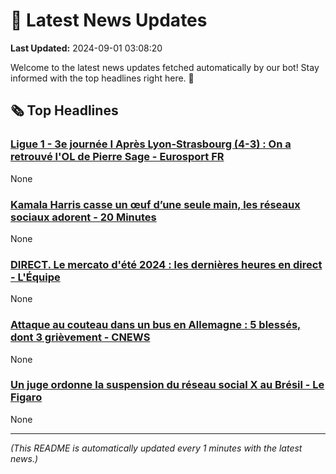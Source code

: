 # 📰 Latest News Updates
**Last Updated:** 2024-09-01 03:08:20

Welcome to the latest news updates fetched automatically by our bot! Stay informed with the top headlines right here. 🚀

## 🗞️ Top Headlines

### [Ligue 1 - 3e journée I Après Lyon-Strasbourg (4-3) : On a retrouvé l'OL de Pierre Sage - Eurosport FR](https://news.google.com/rss/articles/CBMi7AFBVV95cUxNcnpKR0ZVYnFHRmFLQ1NjR2FjTkkwR3p2ZkhvZEdzUnhIQkpHd19JVWpDM2dtQzJMdDZqWmVKMWszSWQ5RUJlSXFJcnVCTUZsa0ZJR3oyeE1mWEM4amRWTFQ5b0hvOFVyWDBWM2pGczBCNmtHWkpzNW5hOWhCVkV2RmVNMEpDTEc2NDlMbjhtQ2tkYjkyWkhzbVY2ZmNEV1diRUprTkxsRHR6c1lpRVpaSW50ZUlDZ3l0SkFwRFN6eFBNbWpKTlVxTkNlRVpKOVhYaDBaVUowTmZhZV9UR0lFT2EtcUl0MHNyNjVvdw?oc=5)
None

### [Kamala Harris casse un œuf d’une seule main, les réseaux sociaux adorent - 20 Minutes](https://news.google.com/rss/articles/CBMihAJBVV95cUxNMGo4MW9JUjg5NzdmdGdZZlhTQ0NzR0ZYQkt3TVlCMnFaYjc0VTdPdUZkSlhhM25uWC1XNFl1VVNRTV9VMzVtYnFnY0ZKOFVVVUs3VTNUUzVfTTM2LXVtTFBUV0JaUGdhRnFENTRMSFUxRXcwX0E4Vi1NVjNkR0NuZFZZenNQVVYzUm13RmRHWVBfTVk2U3BjZzZHYlMyNVNRSVRqZXV6eFF1dVExREphakowd1V6dkJ1LUdSVE1FaWl6WFhWNENaLWd3UzBZSC0wRjZsLXN0Q0xJUVVaaDVub240RzB5Y3VJRFROMGRyYWotMWJWb1JNT0FQREFrbEhOLUxDaQ?oc=5)
None

### [DIRECT. Le mercato d'été 2024 : les dernières heures en direct - L'Équipe](https://news.google.com/rss/articles/CBMihgFBVV95cUxQOEQ1SGVfcTJ3bklSdEZRNGItcGZreklfZ0d6U2FBWmdxQnlGU1k0clVidWhGeWtZd3JXVkU2SjJ0WmRaczdHdmhDVUt5SmllMXJNSmhIVDEyUkd0eUc3MWVEbFZRVExFaERiRVVtazM5a28zeW8yUUJBeXdLN1RaUldQTk1iUQ?oc=5)
None

### [Attaque au couteau dans un bus en Allemagne : 5 blessés, dont 3 grièvement - CNEWS](https://news.google.com/rss/articles/CBMiuAFBVV95cUxNNVhJLS1IeHFyY0tqM0QtTWZ0SDNoME9jbktxeF9ZQ1EzTWJuSzk1VzJrUXA5VDRXMlVxT1dFYXFfNXpOLW1HMGxCZ0k2M0JZYTNNbUdMMmRNMGpJRGJPUmdTSm5ZcWdabXhncEhqbG5wbGppT2dRY29lTTQ1NE4yRFQ0R0w3dzE0aXBmWm55dEpkVG9jVFVYRlloblBfLUsxMUNfZVE3YWN4ajNBeDJaQk9LSUxKVVhG0gG-AUFVX3lxTE85QmlHQ3BaakJ6U3JFX0I5ZzNDRG0weGVYdmJ4dG91anV1akx0ci02NVVieG1Sa1hHX2pwNUk4a25XR1BBMXFEOHEwY3NNcDVfRDJfQ1ZxU1ViWmN3Rks0Y1Y0a1FFdm52OGpGbGpuTzFUMnkxYzBRaktXMTVMM3RSSkVuaERmc3ViR05NdHhsT2ZUT2hmeUpNTHNadHhCb0QwcmxjVXJWaHdrTmZsSkZCSmRCeFZzM0ltTFVZQWc?oc=5)
None

### [Un juge ordonne la suspension du réseau social X au Brésil - Le Figaro](https://news.google.com/rss/articles/CBMirgFBVV95cUxObUlaaDZGM1JsR09FTXhucEw4WTdFaTRaLW5CR2NqVU4tbEFBTlo5LTYwbjZtQmV0UndSbnNRbnZid0JLMy1xZ05NT3hENHBoek84d0g4eE5NSmR2bEpnTFJDdzNSUnlKTUNhaTI5d19FbEJFb0R0R2NSVGFfb1Nrcmw2d1hCakdkdU5ZMlNXUVBsM1FSdF9iX05BNjdqMUd4Rk5oLVRzb3hxRUZjMmc?oc=5)
None

---
*(This README is automatically updated every 1 minutes with the latest news.)*
